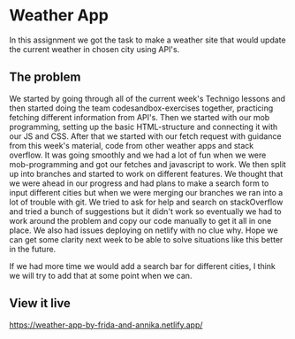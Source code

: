 # Weather App

In this assignment we got the task to make a weather site that would update the current weather in chosen city using API's. 


## The problem

We started by going through all of the current week's Technigo lessons and then started doing the team codesandbox-exercises together, practicing fetching different information from API's. Then we started with our mob programming, setting up the basic HTML-structure and connecting it with our JS and CSS. After that we started with our fetch request with guidance from this week's material, code from other weather apps and stack overflow. It was going smoothly and we had a lot of fun when we were mob-programming and got our fetches and javascript to work. We then split up into branches and started to work on different features. We thought that we were ahead in our progress and had plans to make a search form to input different cities but when we were merging our branches we ran into a lot of trouble with git. We tried to ask for help and search on stackOverflow and tried a bunch of suggestions but it didn't work so eventually we had to work around the problem and copy our code manually to get it all in one place. We also had issues deploying on netlify with no clue why. Hope we can get some clarity next week to be able to solve situations like this better in the future.

If we had more time we would add a search bar for different cities, I think we will try to add that at some point when we can.

## View it live

https://weather-app-by-frida-and-annika.netlify.app/
